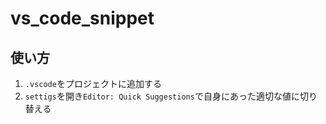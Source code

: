 # vs_code_snippet

## 使い方

1. `.vscode`をプロジェクトに追加する
2. `settigs`を開き`Editor: Quick Suggestions`で自身にあった適切な値に切り替える